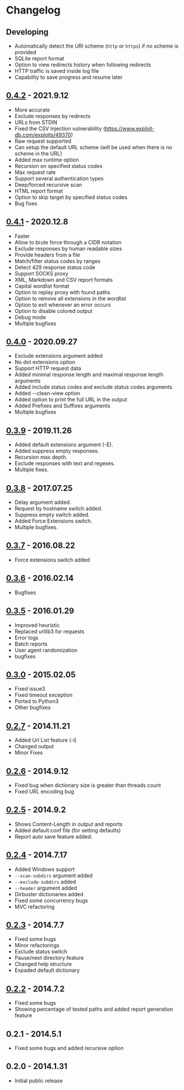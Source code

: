# Changelog

## Developing
- Automatically detect the URI scheme (`http` or `https`) if no scheme is provided
- SQLite report format
- Option to view redirects history when following redirects
- HTTP traffic is saved inside log file
- Capability to save progress and resume later

## [0.4.2] - 2021.9.12
- More accurate
- Exclude responses by redirects
- URLs from STDIN
- Fixed the CSV Injection vulnerability (https://www.exploit-db.com/exploits/49370)
- Raw request supported
- Can setup the default URL scheme (will be used when there is no scheme in the URL)
- Added max runtime option
- Recursion on specified status codes
- Max request rate
- Support several authentication types
- Deep/forced recursive scan
- HTML report format
- Option to skip target by specified status codes
- Bug fixes

## [0.4.1] - 2020.12.8
- Faster
- Allow to brute force through a CIDR notation
- Exclude responses by human readable sizes
- Provide headers from a file
- Match/filter status codes by ranges
- Detect 429 response status code
- Support SOCKS proxy
- XML, Markdown and CSV report formats
- Capital wordlist format
- Option to replay proxy with found paths
- Option to remove all extensions in the wordlist
- Option to exit whenever an error occurs
- Option to disable colored output
- Debug mode
- Multiple bugfixes

## [0.4.0] - 2020.09.27
- Exclude extensions argument added
- No dot extensions option
- Support HTTP request data
- Added minimal response length and maximal response length arguments
- Added include status codes and exclude status codes arguments
- Added --clean-view option
- Added option to print the full URL in the output
- Added Prefixes and Suffixes arguments
- Multiple bugfixes

## [0.3.9] - 2019.11.26
- Added default extensions argument (-E).
- Added suppress empty responses.
- Recursion max depth.
- Exclude responses with text and regexes.
- Multiple fixes.

## [0.3.8] - 2017.07.25
- Delay argument added.
- Request by hostname switch added.
- Suppress empty switch added.
- Added Force Extensions switch.
- Multiple bugfixes.

## [0.3.7] - 2016.08.22
- Force extensions switch added

## [0.3.6] - 2016.02.14
- Bugfixes

## [0.3.5] - 2016.01.29
- Improved heuristic
- Replaced urllib3 for requests 
- Error logs
- Batch reports 
- User agent randomization 
- bugfixes

## [0.3.0] - 2015.02.05
- Fixed issue3
- Fixed timeout exception
- Ported to Python3
- Other bugfixes

## [0.2.7] - 2014.11.21
- Added Url List feature (-l)
- Changed output
- Minor Fixes

## [0.2.6] - 2014.9.12
- Fixed bug when dictionary size is greater than threads count
- Fixed URL encoding bug

## [0.2.5] - 2014.9.2
- Shows Content-Length in output and reports
- Added default.conf file (for setting defaults)
- Report auto save feature added.

## [0.2.4] - 2014.7.17
- Added Windows support
- `--scan-subdirs` argument added
- `--exclude-subdirs` added
- `--header` argument added
- Dirbuster dictionaries added
- Fixed some concurrency bugs
- MVC refactoring

## [0.2.3] - 2014.7.7
- Fixed some bugs
- Minor refactorings
- Exclude status switch
- Pause/next directory feature
- Changed help structure
- Expaded default dictionary

## [0.2.2] - 2014.7.2
- Fixed some bugs
- Showing percentage of tested paths and added report generation feature

## 0.2.1 - 2014.5.1
- Fixed some bugs and added recursive option

## 0.2.0 - 2014.1.31
- Initial public release

[Unreleased]: https://github.com/maurosoria/dirsearch/tree/master
[0.4.2]: https://github.com/maurosoria/dirsearch/tree/v0.4.2
[0.4.1]: https://github.com/maurosoria/dirsearch/tree/v0.4.1
[0.4.0]: https://github.com/maurosoria/dirsearch/tree/v0.4.0
[0.3.9]: https://github.com/maurosoria/dirsearch/tree/v0.3.9
[0.3.8]: https://github.com/maurosoria/dirsearch/tree/v0.3.8
[0.3.7]: https://github.com/maurosoria/dirsearch/tree/v0.3.7
[0.3.6]: https://github.com/maurosoria/dirsearch/tree/v0.3.6
[0.3.5]: https://github.com/maurosoria/dirsearch/tree/v0.3.5
[0.3.0]: https://github.com/maurosoria/dirsearch/tree/v0.3.0
[0.2.7]: https://github.com/maurosoria/dirsearch/tree/v0.2.7
[0.2.6]: https://github.com/maurosoria/dirsearch/tree/v0.2.6
[0.2.5]: https://github.com/maurosoria/dirsearch/tree/v0.2.5
[0.2.4]: https://github.com/maurosoria/dirsearch/tree/v0.2.4
[0.2.3]: https://github.com/maurosoria/dirsearch/tree/v0.2.3
[0.2.2]: https://github.com/maurosoria/dirsearch/tree/v0.2.2
